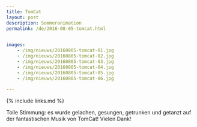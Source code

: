 ```yaml
---
title: TomCat
layout: post
description: Sommeranimation
permalink: /de/2016-08-05-tomcat.html

    
images: 
    - /img/nieuws/20160805-tomcat-01.jpg
    - /img/nieuws/20160805-tomcat-02.jpg
    - /img/nieuws/20160805-tomcat-03.jpg
    - /img/nieuws/20160805-tomcat-04.jpg
    - /img/nieuws/20160805-tomcat-05.jpg
    - /img/nieuws/20160805-tomcat-06.jpg
    
---
```


{% include links.md %}

Tolle Stimmung: es wurde gelachen, gesungen, getrunken und getanzt auf der fantastischen Musik von TomCat! Vielen Dank!



